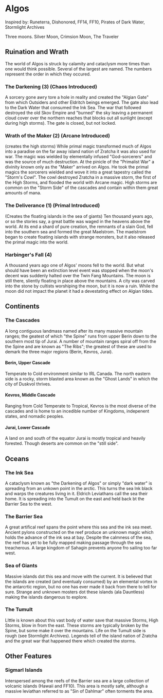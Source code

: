 # Algos

Inspired by: Runeterra, Dishonored, FF14, FF10, Pirates of Dark Water, Stormlight Archives

Three moons. Silver Moon, Crimsion Moon, The Traveler

## Ruination and Wrath

The world of Algos is struck by calamity and cataclysm more times than one would think possible. Several of the largest are named. The numbers represent the order in which they occured.

### The Darkening (3) (Chaos Introduced)

A sorcery gone awry tore a hole in reality and created the "Algian Gate" from which Outsiders and other Eldritch beings emerged. The gate also lead to the Dark Water that consumed the Ink Sea. The war that followed destroyed the old Skov Empire and "burned" the sky leaving a permanent cloud cover over the northern reaches that blocks out all sunlight (except during high storms). The gate is closed, but not locked.

### Wrath of the Maker (2) (Arcane Introduced)

(creates the high storms)
While primal magic transformed much of Algos into a paradise on the far away island nation of Zratcha it was also used for war. The magic was wielded by elementally infused "God-sorcerers" and was the source of much destruction. At the pinicle of the "Primalist War" a divinity known only as the "Maker" arrived on Algos. He took the primal magics the sorcerers wielded and wove it into a great tapestry called the "Storm's Cowl". The cowl destroyed Zratcha in a massive storm, the first of the High Storms, and flooded the world with Arcane magic. High storms are common on the "Storm Side" of the cascades and contain within them great amounts of mana.

### The Deliverance (1) (Primal Introduced)

(Creates the floating islands in the sea of giants)
Ten thousand years ago, or so the stories say, a great battle was waged in the heavens above the world. At its end a shard of pure creation, the remnants of a slain God, fell into the southern sea and formed the great Maelstrom. The maelstrom began to create floating islands with strange monsters, but it also released the primal magic into the world.


### Harbinger's Fall (4)

A thousand years ago one of Algos' moons fell to the world. But what should have been an extinction level event was stopped when the moon's decent was suddenly halted over the Twin Fang Mountains. The moon is still there, sliently floating in place above the mountains. A city was carved into the stone by cultists worshiping the moon, but it is now a ruin. While the moon did not impact the planet it had a devestating effect on Algian tides.

## Continents

### The Cascades

A long contiguous landmass named after its many massive mountain ranges; the geatest of which "the Spine" runs from upper Berin down to the southern most tip of Jurai. A number of mountain ranges spiral off from the the Spine and are known as "The Ribs"; the greatest of these are used to demark the three major regions (Berin, Kevros, Jurai).

#### Berin, Upper Cascade

Temperate to Cold environment similar to IRL Canada. The north eastern side is a rocky, storm blasted area known as the "Ghost Lands" in which the city of Duskvol thrives.

#### Kevros, Middle Cascade

Ranging from Cold Temperate to Tropical, Kevros is the most diverse of the cascades and is home to an incedible number of Kingdoms, indepenent states, and nomadic peoples.

#### Jurai, Lower Cascade

A land on and south of the equator Jurai is mostly tropical and heavily forested. Though deserts are common on the "still side".


## Oceans

### The Ink Sea

A cataclysm known as "the Darkening of Algos" or simply "dark water" is spreading from an unkown point in the arctic. This turns the sea Ink black and warps the creatures living in it. Eldrich Leviathans call the sea their home. It is spreading into the Tumult on the east and held back bt the Barrier Sea to the west.

### The Barrier Sea

A great artifical reef spans the point where this sea and the ink sea meet. Ancient pylons constructed on the reef produce an unknown magic which holds the advance of the ink sea at bay. Despite the calmness of the sea, the reef has yet to be fully mapped making passage through the sea treacherous. A large kingdom of Sahagin prevents anyone fro sailing too far west.

### Sea of Giants

Massive islands dot this sea and move with the current. It is believed that the islands are created (and eventualy consumed) by an elemental vortex in the antarcrtic region, but no one has ever made it back from there to tell for sure. Strange and unknown mosters dot these islands (ala Dauntless) making the islands dangerous to explore.

### The Tumult

LIttle is known about this vast body of water save that massive Storms, High Storms, blow in from the east. These storms are typically broken by the Spine, but some make it over the mountains. Life on the Tumult side is rough (see Stormlight Archives). Legends tell of the island nation of Zratcha and the great war that happened there which created the storms.

## Other Features

### Sigmarl Islands

Interspersed among the reefs of the Barrier sea are a large collection of volcanic islands (Hawaii and FF10). This area is mostly safe, although a massive leviathan referred to as "Sin of Dahlmar" often torments the area.